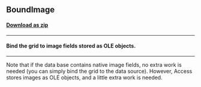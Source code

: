 ## BoundImage
#### [Download as zip](https://grapecity.github.io/DownGit/#/home?url=https://github.com/GrapeCity/ComponentOne-WinForms-Samples/tree/master/NetFramework\FlexGrid\VB\BoundImage)
____
#### Bind the grid to image fields stored as OLE objects.
____
Note that if the data base contains native image fields, no extra work is needed (you can simply bind the grid to the data source). However, Access stores images as OLE objects, and a little extra work is needed. 